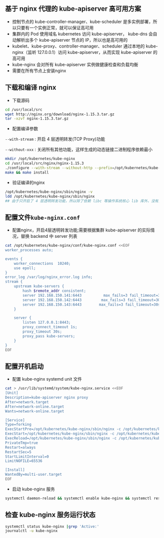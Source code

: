 ## 基于 nginx 代理的 kube-apiserver 高可用方案

- 控制节点的 kube-controller-manager、kube-scheduler 是多实例部署，所以只要有一个实例正常，就可以保证高可用
- 集群内的 Pod 使用域名 kubernetes 访问 kube-apiserver， kube-dns 会自动解析出多个 kube-apiserver 节点的 IP，所以也是高可用的
- kubelet、kube-proxy、controller-manager、scheduler 通过本地的 kube-nginx（监听 127.0.0.1）访问 kube-apiserver，从而实现 kube-apiserver 的高可用
- kube-nginx 会对所有 kube-apiserver 实例做健康检查和负载均衡
- 需要在所有节点上安装nginx

## 下载和编译 nginx

- 下载源码

```Bash
cd /usr/local/src
wget http://nginx.org/download/nginx-1.15.3.tar.gz
tar -xzvf nginx-1.15.3.tar.gz
```

- 配置编译参数

`--with-stream` : 开启 4 层透明转发(TCP Proxy)功能

`--without-xxx` : 关闭所有其他功能，这样生成的动态链接二进制程序依赖最小

```Bash
mkdir /opt/kubernetes/kube-nginx
cd /usr/local/src/nginx/nginx-1.15.3
./configure --with-stream --without-http --prefix=/opt/kubernetes/kube-nginx --without-http_uwsgi_module --without-http_scgi_module --without-http_fastcgi_module
make && make install
```
- 验证编译的nginx

```Bash
/opt/kubernetes/kube-nginx/sbin/nginx -v
ldd /opt/kubernetes/kube-nginx/sbin/nginx
## 由于只开启了 4 层透明转发功能，所以除了依赖 libc 等操作系统核心 lib 库外，没有对其它 lib 的依赖(如 libz、libssl 等)，这样可以方便部署到各版本操作系统中
```

## 配置文件`kube-nginx.conf`

- 配置nginx，开启4层透明转发功能;需要根据集群 kube-apiserver 的实际情况，替换 backend 中 server 列表

```Bash
cat /opt/kubernetes/kube-nginx/conf/kube-nginx.conf <<EOF
worker_processes auto;

events {
    worker_connections  10240;
    use epoll;
}
error_log /var/log/nginx_error.log info;
stream {
    upstream kube-servers {
        hash $remote_addr consistent;
        server 192.168.150.141:6443          max_fails=3 fail_timeout=30s;
        server 192.168.150.142:6443         max_fails=3 fail_timeout=30s;
        server 192.168.150.143:6443        max_fails=3 fail_timeout=30s;
    }

    server {
        listen 127.0.0.1:8443;
        proxy_connect_timeout 1s;
        proxy_timeout 30s;
        proxy_pass kube-servers;
    }
}
EOF
```
## 配置开机启动

- 配置 kube-nginx systemd unit 文件

```Bash
cat > /usr/lib/systemd/system/kube-nginx.service <<EOF
[Unit]
Description=kube-apiserver nginx proxy
After=network.target
After=network-online.target
Wants=network-online.target

[Service]
Type=forking
ExecStartPre=/opt/kubernetes/kube-nginx/sbin/nginx -c /opt/kubernetes/kube-nginx/conf/kube-nginx.conf -p /opt/kubernetes/kube-nginx -t
ExecStart=/opt/kubernetes/kube-nginx/sbin/nginx -c /opt/kubernetes/kube-nginx/conf/kube-nginx.conf -p /opt/kubernetes/kube-nginx
ExecReload=/opt/kubernetes/kube-nginx/sbin/nginx -c /opt/kubernetes/kube-nginx/conf/kube-nginx.conf -p /opt/kubernetes/kube-nginx -s reload
PrivateTmp=true
Restart=always
RestartSec=5
StartLimitInterval=0
LimitNOFILE=65536

[Install]
WantedBy=multi-user.target
EOF
```
- 启动 kube-nginx 服务

```Bash
systemctl daemon-reload && systemctl enable kube-nginx && systemctl restart kube-nginx
```

## 检查 kube-nginx 服务运行状态

```Bash
systemctl status kube-nginx |grep 'Active:'
journalctl -u kube-nginx
```
